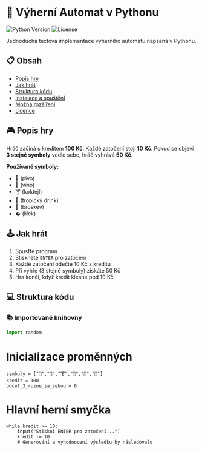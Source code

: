 # 🎰 Výherní Automat v Pythonu

![Python Version](https://img.shields.io/badge/python-3.x-blue)
![License](https://img.shields.io/badge/license-MIT-green)

Jednoduchá textová implementace výherního automatu napsaná v Pythonu.

## 📋 Obsah
- [Popis hry](#-popis-hry)
- [Jak hrát](#-jak-hrát)
- [Struktura kódu](#-struktura-kódu)
- [Instalace a spuštění](#-instalace-a-spuštění)
- [Možná rozšíření](#-možná-rozšíření)
- [Licence](#-licence)

## 🎮 Popis hry
Hráč začíná s kreditem **100 Kč**. Každé zatočení stojí **10 Kč**. Pokud se objeví **3 stejné symboly** vedle sebe, hráč vyhrává **50 Kč**.

**Používané symboly:**
- 🍺 (pivo)
- 🍷 (víno)
- 🍸 (koktejl)
- 🍹 (tropický drink)
- 🍑 (broskev)
- � (lilek)

## 🕹️ Jak hrát
1. Spusťte program
2. Stiskněte `ENTER` pro zatočení
3. Každé zatočení odečte 10 Kč z kreditu
4. Při výhře (3 stejné symboly) získáte 50 Kč
5. Hra končí, když kredit klesne pod 10 Kč

## 💻 Struktura kódu

### 📚 Importované knihovny
```python
import random
```
# Inicializace proměnných
```
symboly = ["🍺","🍷","🍸","🍹","🍑","🍆"]
kredit = 100
pocet_3_ruzne_za_sebou = 0
```

# Hlavní herní smyčka
```
while kredit >= 10:
    input("Stiskni ENTER pro zatočení...")
    kredit -= 10
    # Generování a vyhodnocení výsledku by následovalo
```

